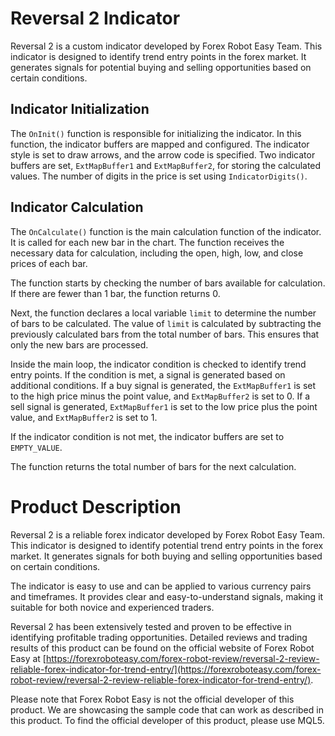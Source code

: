 # Reversal 2 Indicator

Reversal 2 is a custom indicator developed by Forex Robot Easy Team. This indicator is designed to identify trend entry points in the forex market. It generates signals for potential buying and selling opportunities based on certain conditions.

## Indicator Initialization

The `OnInit()` function is responsible for initializing the indicator. In this function, the indicator buffers are mapped and configured. The indicator style is set to draw arrows, and the arrow code is specified. Two indicator buffers are set, `ExtMapBuffer1` and `ExtMapBuffer2`, for storing the calculated values. The number of digits in the price is set using `IndicatorDigits()`.

## Indicator Calculation

The `OnCalculate()` function is the main calculation function of the indicator. It is called for each new bar in the chart. The function receives the necessary data for calculation, including the open, high, low, and close prices of each bar.

The function starts by checking the number of bars available for calculation. If there are fewer than 1 bar, the function returns 0.

Next, the function declares a local variable `limit` to determine the number of bars to be calculated. The value of `limit` is calculated by subtracting the previously calculated bars from the total number of bars. This ensures that only the new bars are processed.

Inside the main loop, the indicator condition is checked to identify trend entry points. If the condition is met, a signal is generated based on additional conditions. If a buy signal is generated, the `ExtMapBuffer1` is set to the high price minus the point value, and `ExtMapBuffer2` is set to 0. If a sell signal is generated, `ExtMapBuffer1` is set to the low price plus the point value, and `ExtMapBuffer2` is set to 1.

If the indicator condition is not met, the indicator buffers are set to `EMPTY_VALUE`.

The function returns the total number of bars for the next calculation.

# Product Description

Reversal 2 is a reliable forex indicator developed by Forex Robot Easy Team. This indicator is designed to identify potential trend entry points in the forex market. It generates signals for both buying and selling opportunities based on certain conditions.

The indicator is easy to use and can be applied to various currency pairs and timeframes. It provides clear and easy-to-understand signals, making it suitable for both novice and experienced traders.

Reversal 2 has been extensively tested and proven to be effective in identifying profitable trading opportunities. Detailed reviews and trading results of this product can be found on the official website of Forex Robot Easy at [https://forexroboteasy.com/forex-robot-review/reversal-2-review-reliable-forex-indicator-for-trend-entry/](https://forexroboteasy.com/forex-robot-review/reversal-2-review-reliable-forex-indicator-for-trend-entry/).

Please note that Forex Robot Easy is not the official developer of this product. We are showcasing the sample code that can work as described in this product. To find the official developer of this product, please use MQL5.
